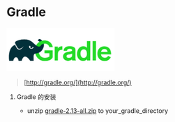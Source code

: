 # Gradle

<img src="../image/gradle/logo_gradle.svg" title="Gradle" height="100">

> [http://gradle.org/](http://gradle.org/)

1. Gradle 的安装

   - unzip [gradle-2.13-all.zip](https://services.gradle.org/distributions/gradle-2.13-all.zip) to your_gradle_directory